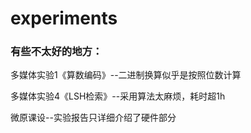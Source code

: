 # experiments

### 有些不太好的地方：
多媒体实验1《算数编码》--二进制换算似乎是按照位数计算

多媒体实验4《LSH检索》--采用算法太麻烦，耗时超1h

微原课设--实验报告只详细介绍了硬件部分
